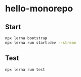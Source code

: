# hello-monorepo

## Start
```bash
npx lerna bootstrap
npx lerna run start:dev --stream
```

## Test
```bash
npx lerna run test
```
